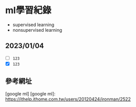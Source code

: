 # ml學習紀錄
* supervised learning
* nonsupervised learning
## 2023/01/04
- [ ] `123`
- [x] `123`

## 參考網址
[google ml]
[google ml]: https://ithelp.ithome.com.tw/users/20120424/ironman/2522


